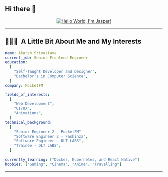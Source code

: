 ## Hi there 👋

<div align="center">

[![Hello World, I'm Jasper!](https://user-images.githubusercontent.com/74038190/225813708-98b745f2-7d22-48cf-9150-083f1b00d6c9.gif)](https://github.com/akarshs27)
</div>

---

<h2> 👨🏻‍💻 &nbsp;A Little Bit About Me and My Interests</h2>

```yaml
name: Akarsh Srivastava
current_job: Senior Frontend Engineer
education:
  [
    "Self-Taught Developer and Designer",
    "Bachelor's in Computer Science",
  ]
company: PocketFM

fields_of_interests:
  [
    "Web Development",
    "UI/UX",
    "Animations",
  ]
technical_background:
  [
    "Senior Engineer 2 - PocketFM"  
    "Software Engineer 2 - Fashinza",
    "Software Engineer - DLT LABS",
    "Trainee - DLT LABS",
  ]
  
currently_learning: ["Docker, Kubernetes, and React Native"]
hobbies: ["Gaming", "Cinema", "Anime", "Travelling"]
```
  
---  
